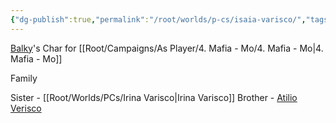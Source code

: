 ```yaml
---
{"dg-publish":true,"permalink":"/root/worlds/p-cs/isaia-varisco/","tags":["Faerun","Mafia","Mo"]}
---
```


[Balky](Balky.md)'s Char for [[Root/Campaigns/As Player/4. Mafia - Mo/4. Mafia - Mo\|4. Mafia - Mo]]

Family

Sister - [[Root/Worlds/PCs/Irina Varisco\|Irina Varisco]]
Brother - [Atilio Verisco](Atilio%20Verisco.md)
